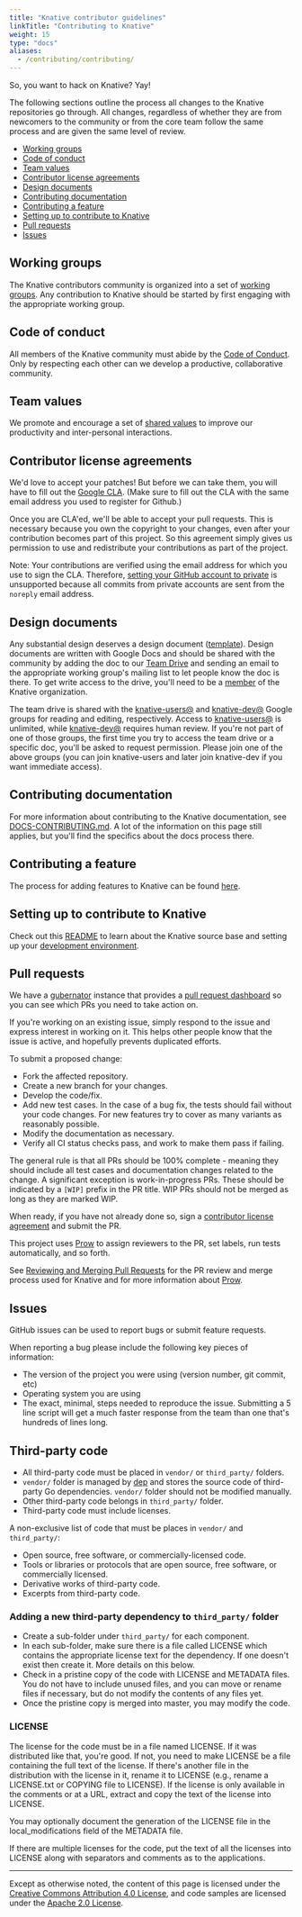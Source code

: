 ```yaml
---
title: "Knative contributor guidelines"
linkTitle: "Contributing to Knative"
weight: 15
type: "docs"
aliases:
  - /contributing/contributing/
---
```


So, you want to hack on Knative? Yay!

The following sections outline the process all changes to the Knative
repositories go through. All changes, regardless of whether they are from
newcomers to the community or from the core team follow the same process and are
given the same level of review.

- [Working groups](#working-groups)
- [Code of conduct](#code-of-conduct)
- [Team values](#team-values)
- [Contributor license agreements](#contributor-license-agreements)
- [Design documents](#design-documents)
- [Contributing documentation](#contributing-documentation)
- [Contributing a feature](#contributing-a-feature)
- [Setting up to contribute to Knative](#setting-up-to-contribute-to-knative)
- [Pull requests](#pull-requests)
- [Issues](#issues)

## Working groups

The Knative contributors community is organized into a set of
[working groups](./WORKING-GROUPS.md). Any contribution to Knative should be
started by first engaging with the appropriate working group.

## Code of conduct

All members of the Knative community must abide by the
[Code of Conduct](./CODE-OF-CONDUCT.md). Only by respecting each other can we
develop a productive, collaborative community.

## Team values

We promote and encourage a set of [shared values](./VALUES.md) to improve our
productivity and inter-personal interactions.

## Contributor license agreements

We'd love to accept your patches! But before we can take them, you will have to
fill out the [Google CLA](https://cla.developers.google.com). (Make sure to fill
out the CLA with the same email address you used to register for Github.)

Once you are CLA'ed, we'll be able to accept your pull requests. This is
necessary because you own the copyright to your changes, even after your
contribution becomes part of this project. So this agreement simply gives us
permission to use and redistribute your contributions as part of the project.

Note: Your contributions are verified using the email address for which you
use to sign the CLA. Therefore, 
[setting your GitHub account to private](https://help.github.com/en/articles/setting-your-commit-email-address)
is unsupported because all commits from private accounts are sent from the `noreply` 
email address.

## Design documents

Any substantial design deserves a design document ([template](https://docs.google.com/document/d/1s6IIU98bi5FlRNmmBaLAn1rgoleK_ovcL746L7NHq0c/edit)). Design documents are written
with Google Docs and should be shared with the community by adding the doc to
our
[Team Drive](https://drive.google.com/corp/drive/folders/0APnJ_hRs30R2Uk9PVA)
and sending an email to the appropriate working group's mailing list to let
people know the doc is there. To get write access to the drive, you'll need to
be a [member](./ROLES.md#member) of the Knative organization.

The team drive is shared with the
[knative-users@](https://groups.google.com/forum/#!forum/knative-users) and
[knative-dev@](https://groups.google.com/forum/#!forum/knative-dev) Google
groups for reading and editing, respectively. Access to
[knative-users@](https://groups.google.com/forum/#!forum/knative-users) is
unlimited, while
[knative-dev@](https://groups.google.com/forum/#!forum/knative-dev) requires
human review. If you're not part of one of those groups, the first time you try
to access the team drive or a specific doc, you'll be asked to request
permission. Please join one of the above groups (you can join knative-users and
later join knative-dev if you want immediate access).

## Contributing documentation

For more information about contributing to the Knative documentation, see
[DOCS-CONTRIBUTING.md](./docs/DOCS-CONTRIBUTING.md). A lot of the information on this
page still applies, but you'll find the specifics about the docs process there.

## Contributing a feature

The process for adding features to Knative can be found [here](./mechanics/FEATURE-TRACKS.md).

## Setting up to contribute to Knative

Check out this
[README](https://github.com/knative/serving/blob/master/README.md) to learn
about the Knative source base and setting up your
[development environment](https://github.com/knative/serving/blob/master/DEVELOPMENT.md).

## Pull requests

We have a [gubernator](https://gubernator.knative.dev) instance that provides a
[pull request dashboard](https://gubernator.knative.dev/pr) so you can see which
PRs you need to take action on.

If you're working on an existing issue, simply respond to the issue and express
interest in working on it. This helps other people know that the issue is
active, and hopefully prevents duplicated efforts.

To submit a proposed change:

- Fork the affected repository.
- Create a new branch for your changes.
- Develop the code/fix.
- Add new test cases. In the case of a bug fix, the tests should fail without
  your code changes. For new features try to cover as many variants as
  reasonably possible.
- Modify the documentation as necessary.
- Verify all CI status checks pass, and work to make them pass if failing.

The general rule is that all PRs should be 100% complete - meaning they should
include all test cases and documentation changes related to the change. A
significant exception is work-in-progress PRs. These should be indicated by a
`[WIP]` prefix in the PR title. WIP PRs should not be merged as long as they are
marked WIP.

When ready, if you have not already done so, sign a
[contributor license agreement](#contributor-license-agreements) and submit the
PR.

This project uses
[Prow](https://github.com/kubernetes/test-infra/tree/master/prow) to assign
reviewers to the PR, set labels, run tests automatically, and so forth.

See [Reviewing and Merging Pull Requests](./REVIEWING.md) for the PR review and
merge process used for Knative and for more information about
[Prow](./REVIEWING.md#prow).

## Issues

GitHub issues can be used to report bugs or submit feature requests.

When reporting a bug please include the following key pieces of information:

- The version of the project you were using (version number, git commit, etc)
- Operating system you are using
- The exact, minimal, steps needed to reproduce the issue. Submitting a 5 line
  script will get a much faster response from the team than one that's hundreds
  of lines long.

## Third-party code

- All third-party code must be placed in `vendor/` or `third_party/` folders.
- `vendor/` folder is managed by [dep](https://github.com/golang/dep) and stores
  the source code of third-party Go dependencies. `vendor/` folder should not be
  modified manually.
- Other third-party code belongs in `third_party/` folder.
- Third-party code must include licenses.

A non-exclusive list of code that must be places in `vendor/` and
`third_party/`:

- Open source, free software, or commercially-licensed code.
- Tools or libraries or protocols that are open source, free software, or
  commercially licensed.
- Derivative works of third-party code.
- Excerpts from third-party code.

### Adding a new third-party dependency to `third_party/` folder

- Create a sub-folder under `third_party/` for each component.
- In each sub-folder, make sure there is a file called LICENSE which contains
  the appropriate license text for the dependency. If one doesn't exist then
  create it. More details on this below.
- Check in a pristine copy of the code with LICENSE and METADATA files. You do
  not have to include unused files, and you can move or rename files if
  necessary, but do not modify the contents of any files yet.
- Once the pristine copy is merged into master, you may modify the code.

### LICENSE

The license for the code must be in a file named LICENSE. If it was distributed
like that, you're good. If not, you need to make LICENSE be a file containing
the full text of the license. If there's another file in the distribution with
the license in it, rename it to LICENSE (e.g., rename a LICENSE.txt or COPYING
file to LICENSE). If the license is only available in the comments or at a URL,
extract and copy the text of the license into LICENSE.

You may optionally document the generation of the LICENSE file in the
local_modifications field of the METADATA file.

If there are multiple licenses for the code, put the text of all the licenses
into LICENSE along with separators and comments as to the applications.

---

Except as otherwise noted, the content of this page is licensed under the
[Creative Commons Attribution 4.0 License](https://creativecommons.org/licenses/by/4.0/),
and code samples are licensed under the
[Apache 2.0 License](https://www.apache.org/licenses/LICENSE-2.0).
